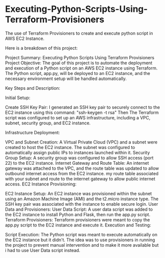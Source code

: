 # Executing-Python-Scripts-Using-Terraform-Provisioners
The use of Terraform Provisioners to create and execute python script in AWS EC2 Instance.

Here is a breakdown of this project:

Project Summary: Executing Python Scripts Using Terraform Provisioners
Project Objective: The goal of this project is to automate the deployment and execution of a Python script on an AWS EC2 instance using Terraform. The Python script, app.py, will be deployed to an EC2 instance, and the necessary environment setup will be handled automatically.

Key Steps and Description:

Initial Setup:

Create SSH Key Pair: I generated an SSH key pair to securely connect to the EC2 instance using this command: "ssh-keygen -t rsa"
Then The Terraform script was configured to set up an AWS infrastructure, including a VPC, subnet, security group, and EC2 instance.

Infrastructure Deployment:

VPC and Subnet Creation: A Virtual Private Cloud (VPC) and a subnet were created to host the EC2 instance. The subnet was configured to automatically assign public IPs to instances launched within it.
Security Group Setup: A security group was configured to allow SSH access (port 22) to the EC2 instance.
Internet Gateway and Route Table: An internet gateway was attached to the VPC, and the route table was updated to allow outbound internet access from the EC2 instance.
my route table associated with your subnet and route to the internet gateway to allow public internet access.
EC2 Instance Provisioning:

EC2 Instance Setup: An EC2 instance was provisioned within the subnet using an Amazon Machine Image (AMI) and the t2.micro instance type. The SSH key pair was associated with the instance to enable secure login.
User Data and Provisioners:
User Data Script: A user data script was added to the EC2 instance to install Python and Flask, then run the app.py script.
Terraform Provisioners: Terraform provisioners were meant to copy the app.py script to the EC2 instance and execute it.
Execution and Testing:

Script Execution: The Python script was meant to execute automatically on the EC2 instance but it didn't.
The idea was to use provisioners in running the project to prevent manual intervention and to make it more available but i had to use User Data script instead.
